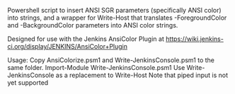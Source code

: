 Powershell script to insert ANSI SGR parameters (specifically ANSI color) into strings, and a wrapper for Write-Host that translates -ForegroundColor and -BackgroundColor parameters into ANSI color strings.

Designed for use with the Jenkins AnsiColor Plugin at https://wiki.jenkins-ci.org/display/JENKINS/AnsiColor+Plugin 

Usage:
	Copy AnsiColorize.psm1 and Write-JenkinsConsole.psm1 to the same folder.
	Import-Module Write-JenkinsConsole.psm1
	Use Write-JenkinsConsole as a replacement to Write-Host
		Note that piped input is not yet supported